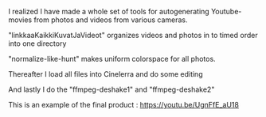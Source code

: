 
I realized I have made a whole set of tools for autogenerating Youtube-movies from  photos and videos from various
cameras.

"linkkaaKaikkiKuvatJaVideot" organizes videos and photos in to timed order into one directory

"normalize-like-hunt" makes uniform colorspace for all photos.

Thereafter I load all files into Cinelerra and do some editing

And lastly I do the "ffmpeg-deshake1" and "ffmpeg-deshake2"

This is an example of the final product : https://youtu.be/UgnFfE_aU18
